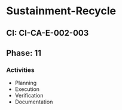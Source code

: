 # Sustainment-Recycle

## CI: CI-CA-E-002-003
## Phase: 11

### Activities
- Planning
- Execution
- Verification
- Documentation
